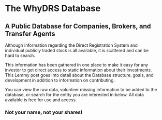 # The WhyDRS Database

## A Public Database for Companies, Brokers, and Transfer Agents

Although information regarding the Direct Registration System and individual publicly traded stock is all available, it is scattered and can be hard to search.

This information has been gathered in one place to make it easy for any investor to get direct access to static information about their investments. This Lemmy post goes into detail about the Database structure, goals, and development in addition to information on contributing.

You can view the raw data, volunteer missing information to be added to the database, or search for the entity you are interested in below. All data available is free for use and access.

### Not your name, not your shares!
